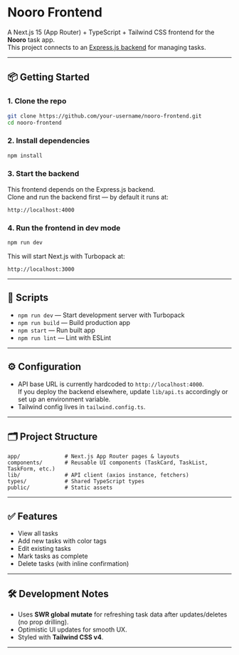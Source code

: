 # Nooro Frontend

A Next.js 15 (App Router) + TypeScript + Tailwind CSS frontend for the **Nooro** task app.  
This project connects to an [Express.js backend](https://github.com/zdebrine/todo-app-backend) for managing tasks.

---

## 📦 Getting Started

### 1. Clone the repo
```bash
git clone https://github.com/your-username/nooro-frontend.git
cd nooro-frontend
```

### 2. Install dependencies
```bash
npm install
```

### 3. Start the backend
This frontend depends on the Express.js backend.  
Clone and run the backend first — by default it runs at:

```
http://localhost:4000
```

### 4. Run the frontend in dev mode
```bash
npm run dev
```

This will start Next.js with Turbopack at:

```
http://localhost:3000
```

---

## 🔧 Scripts

- `npm run dev` — Start development server with Turbopack  
- `npm run build` — Build production app  
- `npm start` — Run built app  
- `npm run lint` — Lint with ESLint  

---

## ⚙️ Configuration

- API base URL is currently hardcoded to `http://localhost:4000`.  
  If you deploy the backend elsewhere, update `lib/api.ts` accordingly or set up an environment variable.
- Tailwind config lives in `tailwind.config.ts`.

---

## 🗂 Project Structure

```
app/              # Next.js App Router pages & layouts
components/       # Reusable UI components (TaskCard, TaskList, TaskForm, etc.)
lib/              # API client (axios instance, fetchers)
types/            # Shared TypeScript types
public/           # Static assets
```

---

## ✅ Features

- View all tasks  
- Add new tasks with color tags  
- Edit existing tasks  
- Mark tasks as complete  
- Delete tasks (with inline confirmation)  

---

## 🛠 Development Notes

- Uses **SWR global mutate** for refreshing task data after updates/deletes (no prop drilling).  
- Optimistic UI updates for smooth UX.  
- Styled with **Tailwind CSS v4**.  

---
